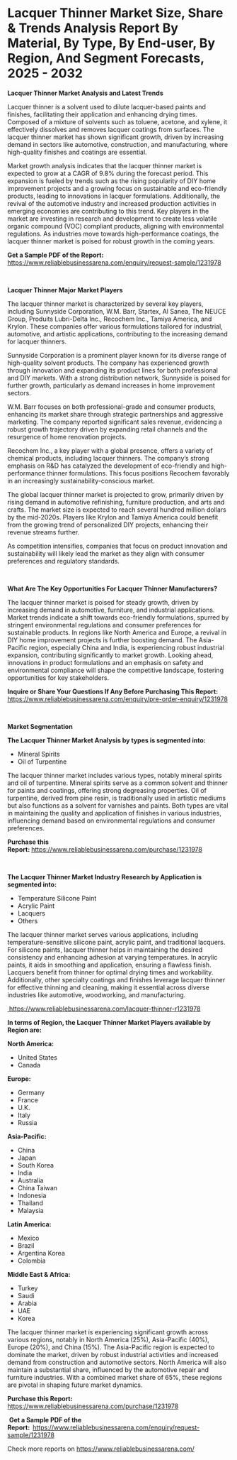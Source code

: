 <p><h1>Lacquer Thinner Market Size, Share & Trends Analysis Report By Material, By Type, By End-user, By Region, And Segment Forecasts, 2025 - 2032</h1></p><p><strong>Lacquer Thinner Market Analysis and Latest Trends</strong></p>
<p><p>Lacquer thinner is a solvent used to dilute lacquer-based paints and finishes, facilitating their application and enhancing drying times. Composed of a mixture of solvents such as toluene, acetone, and xylene, it effectively dissolves and removes lacquer coatings from surfaces. The lacquer thinner market has shown significant growth, driven by increasing demand in sectors like automotive, construction, and manufacturing, where high-quality finishes and coatings are essential.</p><p>Market growth analysis indicates that the lacquer thinner market is expected to grow at a CAGR of 9.8% during the forecast period. This expansion is fueled by trends such as the rising popularity of DIY home improvement projects and a growing focus on sustainable and eco-friendly products, leading to innovations in lacquer formulations. Additionally, the revival of the automotive industry and increased production activities in emerging economies are contributing to this trend. Key players in the market are investing in research and development to create less volatile organic compound (VOC) compliant products, aligning with environmental regulations. As industries move towards high-performance coatings, the lacquer thinner market is poised for robust growth in the coming years.</p></p>
<p><strong>Get a Sample PDF of the Report:&nbsp;</strong> <a href="https://www.reliablebusinessarena.com/enquiry/request-sample/1231978?utm_campaign=2532&utm_medium=2&utm_source=Github&utm_content=ia&utm_term=02042025&utm_id=lacquer-thinner">https://www.reliablebusinessarena.com/enquiry/request-sample/1231978</a></p>
<p>&nbsp;</p>
<p><strong>Lacquer Thinner Major Market Players</strong></p>
<p><p>The lacquer thinner market is characterized by several key players, including Sunnyside Corporation, W.M. Barr, Startex, Al Sanea, The NEUCE Group, Produits Lubri-Delta Inc., Recochem Inc., Tamiya America, and Krylon. These companies offer various formulations tailored for industrial, automotive, and artistic applications, contributing to the increasing demand for lacquer thinners.</p><p>Sunnyside Corporation is a prominent player known for its diverse range of high-quality solvent products. The company has experienced growth through innovation and expanding its product lines for both professional and DIY markets. With a strong distribution network, Sunnyside is poised for further growth, particularly as demand increases in home improvement sectors.</p><p>W.M. Barr focuses on both professional-grade and consumer products, enhancing its market share through strategic partnerships and aggressive marketing. The company reported significant sales revenue, evidencing a robust growth trajectory driven by expanding retail channels and the resurgence of home renovation projects.</p><p>Recochem Inc., a key player with a global presence, offers a variety of chemical products, including lacquer thinners. The company’s strong emphasis on R&D has catalyzed the development of eco-friendly and high-performance thinner formulations. This focus positions Recochem favorably in an increasingly sustainability-conscious market.</p><p>The global lacquer thinner market is projected to grow, primarily driven by rising demand in automotive refinishing, furniture production, and arts and crafts. The market size is expected to reach several hundred million dollars by the mid-2020s. Players like Krylon and Tamiya America could benefit from the growing trend of personalized DIY projects, enhancing their revenue streams further.</p><p>As competition intensifies, companies that focus on product innovation and sustainability will likely lead the market as they align with consumer preferences and regulatory standards.</p></p>
<p>&nbsp;</p>
<p><strong>What Are The Key Opportunities For Lacquer Thinner Manufacturers?</strong></p>
<p><p>The lacquer thinner market is poised for steady growth, driven by increasing demand in automotive, furniture, and industrial applications. Market trends indicate a shift towards eco-friendly formulations, spurred by stringent environmental regulations and consumer preferences for sustainable products. In regions like North America and Europe, a revival in DIY home improvement projects is further boosting demand. The Asia-Pacific region, especially China and India, is experiencing robust industrial expansion, contributing significantly to market growth. Looking ahead, innovations in product formulations and an emphasis on safety and environmental compliance will shape the competitive landscape, fostering opportunities for key stakeholders.</p></p>
<p><strong>Inquire or Share Your Questions If Any Before Purchasing This Report:</strong> <a href="https://www.reliablebusinessarena.com/enquiry/pre-order-enquiry/1231978?utm_campaign=2532&utm_medium=2&utm_source=Github&utm_content=ia&utm_term=02042025&utm_id=lacquer-thinner">https://www.reliablebusinessarena.com/enquiry/pre-order-enquiry/1231978</a></p>
<p>&nbsp;</p>
<p><strong>Market Segmentation</strong></p>
<p><strong>The Lacquer Thinner Market Analysis by types is segmented into:</strong></p>
<p><ul><li>Mineral Spirits</li><li>Oil of Turpentine</li></ul></p>
<p><p>The lacquer thinner market includes various types, notably mineral spirits and oil of turpentine. Mineral spirits serve as a common solvent and thinner for paints and coatings, offering strong degreasing properties. Oil of turpentine, derived from pine resin, is traditionally used in artistic mediums but also functions as a solvent for varnishes and paints. Both types are vital in maintaining the quality and application of finishes in various industries, influencing demand based on environmental regulations and consumer preferences.</p></p>
<p><strong>Purchase this Report:&nbsp;</strong><a href="https://www.reliablebusinessarena.com/purchase/1231978?utm_campaign=2532&utm_medium=2&utm_source=Github&utm_content=ia&utm_term=02042025&utm_id=lacquer-thinner">https://www.reliablebusinessarena.com/purchase/1231978</a></p>
<p>&nbsp;</p>
<p><strong>The Lacquer Thinner Market Industry Research by Application is segmented into:</strong></p>
<p><ul><li>Temperature Silicone Paint</li><li>Acrylic Paint</li><li>Lacquers</li><li>Others</li></ul></p>
<p><p>The lacquer thinner market serves various applications, including temperature-sensitive silicone paint, acrylic paint, and traditional lacquers. For silicone paints, lacquer thinner helps in maintaining the desired consistency and enhancing adhesion at varying temperatures. In acrylic paints, it aids in smoothing and application, ensuring a flawless finish. Lacquers benefit from thinner for optimal drying times and workability. Additionally, other specialty coatings and finishes leverage lacquer thinner for effective thinning and cleaning, making it essential across diverse industries like automotive, woodworking, and manufacturing.</p></p>
<p><a href="https://www.reliablebusinessarena.com/lacquer-thinner-r1231978?utm_campaign=2532&utm_medium=2&utm_source=Github&utm_content=ia&utm_term=02042025&utm_id=lacquer-thinner">&nbsp;https://www.reliablebusinessarena.com/lacquer-thinner-r1231978</a></p>
<p><strong>In terms of Region, the Lacquer Thinner Market Players available by Region are:</strong></p>
<p>
    <p> <strong> North America: </strong>
        <ul>
            <li>United States</li>
            <li>Canada</li>
        </ul>
        </p> 
    <p> <strong> Europe: </strong>
        <ul>
            <li>Germany</li>
            <li>France</li>
            <li>U.K.</li>
            <li>Italy</li>
            <li>Russia</li>
        </ul>
        </p> 
    <p> <strong> Asia-Pacific: </strong>
        <ul>
            <li>China</li>
            <li>Japan</li>
            <li>South Korea</li>
            <li>India</li>
            <li>Australia</li>
            <li>China Taiwan</li>
            <li>Indonesia</li>
            <li>Thailand</li>
            <li>Malaysia</li>
        </ul>
        </p> 
    <p> <strong> Latin America: </strong>
        <ul>
            <li>Mexico</li>
            <li>Brazil</li>
            <li>Argentina Korea</li>
            <li>Colombia</li>
        </ul>
        </p> 
    <p> <strong> Middle East & Africa: </strong>
        <ul>
            <li>Turkey</li>
            <li>Saudi</li>
            <li>Arabia</li>
            <li>UAE</li>
            <li>Korea</li>
        </ul>
    </p>
    </p>
<p><p>The lacquer thinner market is experiencing significant growth across various regions, notably in North America (25%), Asia-Pacific (40%), Europe (20%), and China (15%). The Asia-Pacific region is expected to dominate the market, driven by robust industrial activities and increased demand from construction and automotive sectors. North America will also maintain a substantial share, influenced by the automotive repair and furniture industries. With a combined market share of 65%, these regions are pivotal in shaping future market dynamics.</p></p>
<p><strong>Purchase this Report: </strong><a href="https://www.reliablebusinessarena.com/purchase/1231978?utm_campaign=2532&utm_medium=2&utm_source=Github&utm_content=ia&utm_term=02042025&utm_id=lacquer-thinner">https://www.reliablebusinessarena.com/purchase/1231978</a></p>
<p>&nbsp;<strong>Get a Sample PDF of the Report:&nbsp;&nbsp;</strong><a href="https://www.reliablebusinessarena.com/enquiry/request-sample/1231978?utm_campaign=2532&utm_medium=2&utm_source=Github&utm_content=ia&utm_term=02042025&utm_id=lacquer-thinner">https://www.reliablebusinessarena.com/enquiry/request-sample/1231978</a></p>
<p><strong></strong></p>
<p>Check more reports on <a href="https://www.reliablebusinessarena.com/?utm_campaign=2532&utm_medium=2&utm_source=Github&utm_content=ia&utm_term=02042025&utm_id=lacquer-thinner">https://www.reliablebusinessarena.com/</a></p>